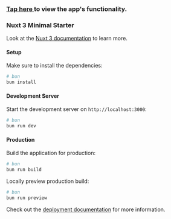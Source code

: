 ### **[Tap here ](https://nuxt-cinemate.netlify.app/)to view the app's functionality.**

### Nuxt 3 Minimal Starter

Look at the [Nuxt 3 documentation](https://nuxt.com/docs/getting-started/introduction) to learn more.

#### Setup

Make sure to install the dependencies:

```bash
# bun
bun install
```

#### Development Server

Start the development server on `http://localhost:3000`:

```bash
# bun
bun run dev
```

#### Production

Build the application for production:

```bash
# bun
bun run build
```

Locally preview production build:

```bash
# bun
bun run preview
```

Check out the [deployment documentation](https://nuxt.com/docs/getting-started/deployment) for more information.
